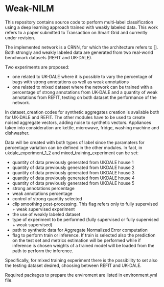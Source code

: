 # Weak-NILM
This repository contains source code to perform multi-label classification using a deep learning approach trained with weakly labeled data. This work refers to a paper submitted to Transaction on Smart Grid and currently under revision. 

The implemented network is a CRNN, for which the architecture refers to [].
Both strongly and weakly labeled data are generated from two real-world benchmark datasets (REFIT and UK-DALE).

Two experiments are proposed:
- one related to UK-DALE where it is possible to vary the percentage of bags with strong annotations as well as weak annotations
- one related to mixed dataset where the network can be trained with a percentage of strong annotations from UK-DALE and a quantity of weak annotations from REFIT, testing on both dataset the performance of the network. 

In dataset_creation codes for synthetic aggregates creation is available both for UK-DALE and REFIT. The other modules have to be used to create noised aggregate vectors, adding noise to synthetic vectors.
Appliances taken into consideration are kettle, microwave, fridge, washing machine and dishwasher.

Data will be created with both types of label since the paramaters for percentage variation can be defined in the other modules. In fact, in ukdale_experiment_1_2 and mixed_training_experiment can be set:

- quantity of data previously generated from UKDALE house 1
- quantity of data previously generated from UKDALE house 2
- quantity of data previously generated from UKDALE house 3
- quantity of data previously generated from UKDALE house 4
- quantity of data previously generated from UKDALE house 5
- strong annotations percentage
- weak annotations percentage
- control of strong quantity selected 
- clip smoothing post-processing. This flag refers only to fully supervised + weak supervised experiment 
- the use of weakly labeled dataset
- type of experiment to be performed (fully supervised or fully supervised + weak supervised) 
- path to synthetic data for Aggregate Normalized Error computation
- flag to perform train or inference. If train is selected also the prediction on the test set and metrics estimation will be performed while if inference is chosen weights of a trained model will be loaded from the path to perform the inference.  

Specifically, for mixed training experiment there is the possibility to set also the testing dataset desired, choosing between REFIT and UK-DALE. 

Required packages to prepare the enviroment are listed in environment.yml file. 







